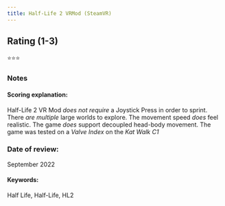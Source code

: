 ```yaml
---
title: Half-Life 2 VRMod (SteamVR)
---
```


## Rating (1-3)
⭐⭐⭐

### Notes


#### Scoring explanation:
Half-Life 2 VR Mod *does not require* a Joystick Press in order to sprint.
There *are multiple* large worlds to explore.
The movement speed *does* feel realistic.
The game *does* support decoupled head-body movement.
The game was tested on a *Valve Index* on the *Kat Walk C1*

### Date of review:
September 2022

#### Keywords:
Half Life, Half-Life, HL2
